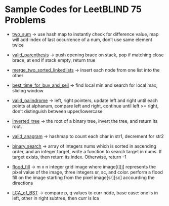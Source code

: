 # Sample Codes for LeetBLIND 75 Problems

* [two_sum](https://github.com/Aethels/Leetcode75/blob/main/two_sum.py) -> use hash map to instantly check for difference value, map will add index of last occurrence of a num, don’t use same element twice

* [valid_parenthesis](https://github.com/Aethels/Leetcode75/blob/main/valid_parenthesis.py) -> push opening brace on stack, pop if matching close brace, at end if stack empty, return true

* [merge_two_sorted_linkedlists](https://github.com/Aethels/Leetcode75/blob/main/merge_two_sorted_linkedlists.py) -> insert each node from one list into the other

* [best_time_for_buy_and_sell](https://github.com/Aethels/Leetcode75/blob/main/best_time_for_buy_and_sell.py) -> find local min and search for local max, sliding window

* [valid_palindrome](https://github.com/Aethels/Leetcode75/blob/main/valid_palindrome.py) -> left, right pointers, update left and right until each points at alphanum, compare left and right, continue until left >= right, don’t distinguish between upper/lowercase

* [inverted_tree](https://github.com/Aethels/Leetcode75/blob/main/inverted_tree.py) -> the root of a binary tree, invert the tree, and return its root.

* [valid_anagram](https://github.com/Aethels/Leetcode75/blob/main/valid_anagram.py) -> hashmap to count each char in str1, decrement for str2

* [binary_search](https://github.com/Aethels/Leetcode75/blob/main/binary_search.py) -> array of integers nums which is sorted in ascending order, and an integer target, write a function to search target in nums. If target exists, then return its index. Otherwise, return -1

* [flood_fill](https://github.com/Aethels/Leetcode75/blob/main/flood_fill.py) ->  m x n integer grid image where image[i][j] represents the pixel value of the image, three integers sr, sc, and color. perform a flood fill on the image starting from the pixel image[sr][sc] accourding the directions

* [LCA_of_BST](https://github.com/Aethels/Leetcode75/blob/main/LCA_of_BST.py) -> compare p, q values to curr node, base case: one is in left, other in right subtree, then curr is lca




